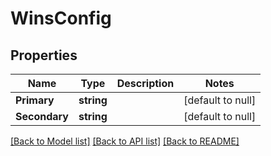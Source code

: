 # WinsConfig

## Properties
Name | Type | Description | Notes
------------ | ------------- | ------------- | -------------
**Primary** | **string** |  | [default to null]
**Secondary** | **string** |  | [default to null]

[[Back to Model list]](README.md#documentation-for-models) [[Back to API list]](README.md#documentation-for-api-endpoints) [[Back to README]](README.md)


